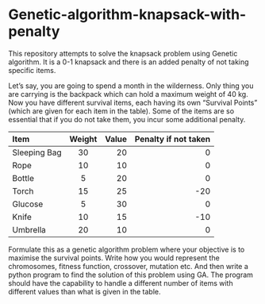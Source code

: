 # Genetic-algorithm-knapsack-with-penalty
This repository attempts to solve the knapsack problem using Genetic algorithm. It is a 0-1 knapsack and there is an added penalty of not taking specific items. <br>


Let’s say, you are going to spend a month in the wilderness. Only thing you are carrying is the
backpack which can hold a maximum weight of 40 kg. Now you have different survival items, each
having its own “Survival Points” (which are given for each item in the table). Some of the items are so
essential that if you do not take them, you incur some additional penalty.




| Item  | Weight | Value | Penalty if not taken |
| :------------ |:---------------:| -----:| -----:|
| Sleeping Bag     | 30 | 20 | 0 |
| Rope      | 10       |   10 | 0|
| Bottle | 5        |    20 | 0 |
| Torch | 15       |    25 | -20 |
| Glucose | 5        |    30 | 0 |
| Knife | 10        |    15 | -10 |
| Umbrella | 20       |    10 | 0 |


Formulate this as a genetic algorithm problem where your objective is to maximise the survival points.
Write how you would represent the chromosomes, fitness function, crossover, mutation etc. And then
write a python program to find the solution of this problem using GA. The program should have the
capability to handle a different number of items with different values than what is given in the table.
